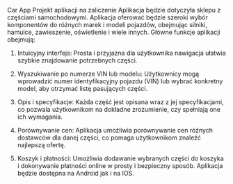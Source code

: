 Car App
Projekt aplikacji na zaliczenie
Aplikacja będzie dotyczyła sklepu z częściami samochodowymi. Aplikacja oferować będzie szeroki wybór komponentów do różnych marek i modeli pojazdów, obejmując silniki, hamulce, zawieszenie, oświetlenie i wiele innych.
Główne funkcje aplikacji obejmują:
1. Intuicyjny interfejs: Prosta i przyjazna dla użytkownika nawigacja ułatwia szybkie znajdowanie potrzebnych części.

2. Wyszukiwanie po numerze VIN lub modelu: Użytkownicy mogą wprowadzić numer identyfikacyjny pojazdu (VIN) lub wybrać konkretny model, aby otrzymać listę pasujących części.

3. Opis i specyfikacje: Każda część jest opisana wraz z jej specyfikacjami, co pozwala użytkownikom na dokładne zrozumienie, czy spełniają one ich wymagania.

4. Porównywanie cen: Aplikacja umożliwia porównywanie cen różnych dostawców dla danej części, co pomaga użytkownikom znaleźć najlepszą ofertę.

5. Koszyk i płatności: Umożliwia dodawanie wybranych części do koszyka i dokonywanie płatności online w prosty i bezpieczny sposób.
Aplikacja będzie dostępna na Android jak i na IOS. 
